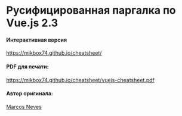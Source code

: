 # Русифицированная паргалка по Vue.js 2.3

#### Интерактивная версия
https://mikbox74.github.io/cheatsheet/

#### PDF для печати:
https://mikbox74.github.io/cheatsheet/vuejs-cheatsheet.pdf

#### Автор оригинала:
[Marcos Neves](https://github.com/vuejs-tips/cheatsheet)
